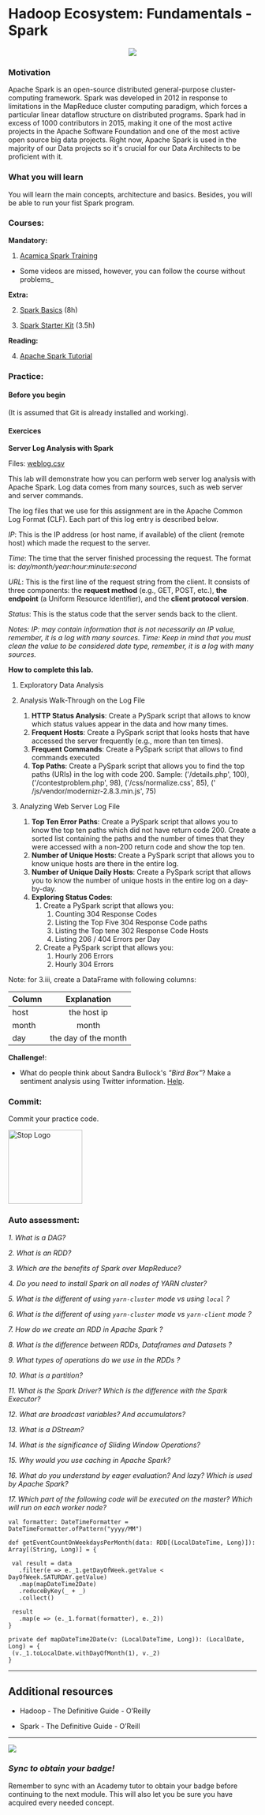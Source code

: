 # Hadoop Ecosystem: Fundamentals - Spark

<p align="center"> 
<img src="../assets/spark.png"> 
</p>

### Motivation ###
Apache Spark is an open-source distributed general-purpose cluster-computing framework. Spark was developed in 2012 in response to limitations in the MapReduce cluster computing paradigm, which forces a particular linear dataflow structure on distributed programs. Spark had in excess of 1000 contributors in 2015, making it one of the most active projects in the Apache Software Foundation and one of the most active open source big data projects.
Right now, Apache Spark is used in the majority of our Data projects so it's crucial for our Data Architects to be proficient with it.

### What you will learn ###

You will learn the main concepts, architecture and basics. Besides, you will be able to run your fist Spark program.

### Courses: ###

**Mandatory:**

1. [Acamica Spark Training](https://globant.acamica.com/cursos/209/)
- Some videos are missed, however, you can follow the course without problems_

**Extra:**

2. [Spark Basics](https://www.udemy.com/spark-basics/) (8h)

3. [Spark Starter Kit](https://www.udemy.com/sparkstarterkit/) (3.5h)

**Reading:**

4. [Apache Spark Tutorial](https://www.datacamp.com/community/tutorials/apache-spark-python)

### Practice: ###

#### Before you begin ####
(It is assumed that Git is already installed and working).

#### Exercices ####

**Server Log Analysis with Spark**

Files: [weblog.csv](exercices/weblog.csv)

This lab will demonstrate how you can perform web server log analysis with Apache Spark.
Log data comes from many sources, such as web server and server commands.

The log files that we use for this assignment are in the Apache Common Log Format (CLF). 
Each part of this log entry is described below.

*IP*: This is the IP address (or host name, if available) of the client (remote host) which made the request to the server. 

*Time*: The time that the server finished processing the request. The format is: *day/month/year:hour:minute:second*

*URL*: This is the first line of the request string from the client. It consists of three components: the **request method** (e.g., GET, POST, etc.), **the endpoint** (a Uniform Resource Identifier), and the **client protocol version**.

*Status*: This is the status code that the server sends back to the client. 

*Notes:
IP: may contain information that is not necessarily an IP value, remember, it is a log with many sources.
Time: Keep in mind that you must clean the value to be considered date type, remember, it is a log with many sources.*

**How to complete this lab.**

1. Exploratory Data Analysis

2. Analysis Walk-Through on the Log File
    1. **HTTP Status Analysis**: Create a PySpark script that allows to know which status values appear in the data and how many times. 
    2. **Frequent Hosts**: Create a PySpark script that looks hosts that have accessed the server frequently (e.g., more than ten times). 
    3. **Frequent Commands**: Create a PySpark script that allows to find commands executed
    4. **Top Paths**: Create a PySpark script that allows you to find  the top paths (URIs) in the log with code 200. 
    Sample:
     ('/details.php', 100),
     ('/contestproblem.php', 98),
     ('/css/normalize.css', 85),
     (' /js/vendor/modernizr-2.8.3.min.js', 75)

3. Analyzing Web Server Log File
    1. **Top Ten Error Paths**: Create a PySpark script that allows you to know the top ten paths which did not have return code 200. Create a sorted list containing the paths and the number of times that they were accessed with a non-200 return code and show the top ten.
    2. **Number of Unique Hosts**: Create a PySpark script that allows you to know unique hosts are there in the entire log.
    3. **Number of Unique Daily Hosts**: Create a PySpark script that allows you to know the number of unique hosts in the entire log on a day-by-day. 
    4. **Exploring Status Codes**: 
        1. Create a PySpark script that allows you: 
            1. Counting 304 Response Codes
            2. Listing the Top Five 304 Response Code paths
            3. Listing the Top tene 302 Response Code Hosts
            4. Listing 206 / 404 Errors per Day
        2. Create a PySpark script that allows you:
            1. Hourly 206 Errors
            2. Hourly 304 Errors

Note: for 3.iii, create a DataFrame with following columns:

| Column        | Explanation           |
| ------------- |:-------------:        |
| host          | the host ip           |
| month         | month                 |
| day           | the day of the month  |

**Challenge!**:

- What do people think about Sandra Bullock's *"Bird Box"*? Make a sentiment analysis using Twitter information. [Help](https://medium.com/@anicolaspp/spark-streaming-and-twitter-sentiment-analysis-c860938d484).

### Commit: ###

Commit your practice code.

<img src="../assets/stop.png" title="Stop Logo" width="150" height="150">

### Auto assessment: ###

*1. What is a DAG?*

*2. What is an RDD?*

*3. Which are the benefits of Spark over MapReduce?*

*4. Do you need to install Spark on all nodes of YARN cluster?*

*5. What is the different of using `yarn-cluster` mode vs using `local` ?*

*6. What is the different of using `yarn-cluster` mode vs `yarn-client` mode ?*

*7. How do we create an RDD in Apache Spark ?*

*8. What is the difference between RDDs, Dataframes and Datasets ?*

*9. What types of operations do we use in the RDDs ?*

*10. What is a partition?*

*11. What is the Spark Driver? Which is the difference with the Spark Executor?*

*12. What are broadcast variables? And accumulators?*

*13. What is a DStream?*

*14. What is the significance of Sliding Window Operations?*

*15. Why would you use caching in Apache Spark?*

*16. What do you understand by eager evaluation? And lazy? Which is used by Apache Spark?*

*17. Which part of the following code will be executed on the master? Which will run on each worker node?*
```
val formatter: DateTimeFormatter = DateTimeFormatter.ofPattern("yyyy/MM")

def getEventCountOnWeekdaysPerMonth(data: RDD[(LocalDateTime, Long)]): Array[(String, Long)] = {

 val result = data
   .filter(e => e._1.getDayOfWeek.getValue < DayOfWeek.SATURDAY.getValue)
   .map(mapDateTime2Date)
   .reduceByKey(_ + _)
   .collect()

 result
   .map(e => (e._1.format(formatter), e._2))
}

private def mapDateTime2Date(v: (LocalDateTime, Long)): (LocalDate, Long) = {
 (v._1.toLocalDate.withDayOfMonth(1), v._2)
}
```

---

## Additional resources

- Hadoop - The Definitive Guide - O’Reilly

- Spark - The Definitive Guide - O’Reill

---

<img src="../assets/get_badge.png"> 

### *Sync to obtain your badge!*
 
Remember to sync with an Academy tutor to obtain your badge before continuing to the next module. This will also let you be sure you have acquired every needed concept.